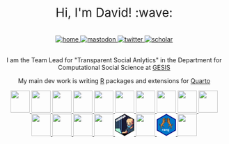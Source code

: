 <h1 style="font-weight:normal" align="center">
  &nbsp;Hi, I'm David! :wave:&nbsp;
</h1>
<br>
<div align="center">
<a href="https://mr.schochastics.net">
<img
src="https://img.icons8.com/ios-filled/512/home-page.png"
height=40 width=40 alt="home" border=0>
</a>
<a rel="me" href="https://fosstodon.org/@schochastics">
<img
src="https://img.icons8.com/external-tal-revivo-color-tal-revivo/512/external-mastodon-is-an-online-self-hosted-social-media-and-social-networking-service-logo-color-tal-revivo.png"
height=40 width=40 alt="mastodon" border=0>
</a>
<a href="https://twitter.com/schochastics">
<img
src="https://img.icons8.com/color/512/twitter.png"
height=40 width=40 alt="twitter" border=0>
</a>
<a href="https://scholar.google.com/citations?user=MFlgHdcAAAAJ&hl">
<img
src="https://img.icons8.com/color/512/google-scholar--v3.png"
height=40 width=40 alt="scholar" border=0>
</a>
</div>
<br>

<p align="center">
I am the Team Lead for "Transparent Social Anlytics" in the Department for Computational Social Science at <a href="https://gesis.org">GESIS</a>
</p>
<p align="center">
My main dev work is writing <a href="https://www.r-project.org/about.html">R</a> packages and extensions for <a href="https://quarto.org">Quarto</a>
</p>

<div align="center">
<a href="https://github.com/schochastics/graphlayouts">
<img src="https://www.mr.schochastics.net/project/graphlayouts/featured-hex.png"
width=44 height=51>
</a>
<a href="https://github.com/schochastics/netrankr">
<img src="https://www.mr.schochastics.net/project/netrankr/featured-hex.png"
width=44 height=51>
</a>
<a href="https://github.com/schochastics/rtoot">
<img src="https://www.mr.schochastics.net/project/rtoot/featured-hex.png"
width=44 height=51>
</a>
<a href="https://github.com/schochastics/snahelper">
<img src="https://www.mr.schochastics.net/project/snahelper/featured-hex.png"
width=44 height=51>
</a>
<a href="https://github.com/schochastics/signnet">
<img src="https://www.mr.schochastics.net/project/signnet/featured-hex.png"
width=44 height=51>
</a>
<a href="https://github.com/schochastics/edgebundle">
<img src="https://www.mr.schochastics.net/project/edgebundle/featured-hex.png"
width=44 height=51>
</a>
<a href="https://github.com/schochastics/roughnet">
<img src="https://www.mr.schochastics.net/project/roughnet/featured-hex.png"
width=44 height=51>
</a>
<a href="https://github.com/schochastics/roughsf">
<img src="https://www.mr.schochastics.net/project/roughsf/featured-hex.png"
width=44 height=51>
</a>
<a href="https://github.com/schochastics/networkdata">
<img src="https://www.mr.schochastics.net/project/networkdata/featured-hex.png"
width=44 height=51>
</a>
<a href="https://github.com/schochastics/PSAWR">
<img src="https://www.mr.schochastics.net/project/PSAWR/featured-hex.png"
width=44 height=51>
</a>
<a href="https://github.com/schochastics/Rtumblr">
<img src="https://github.com/schochastics/Rtumblr/blob/main/man/figures/logo.png"
width=44 height=51>
</a>
<a href="https://github.com/schochastics/netUtils">
<img src="https://www.mr.schochastics.net/project/netUtils/featured-hex.png"
width=44 height=51>
</a>
<a href="https://github.com/schochastics/webtrackR">
<img src="https://github.com/schochastics/webtrackR/blob/main/man/figures/logo.png"
width=44 height=51>
</a>
<a href="https://github.com/schochastics/webbotparseR">
<img src="https://github.com/schochastics/webbotparseR/blob/main/man/figures/logo.png"
width=44 height=51>
</a>
<a href="https://github.com/schochastics/stabilityAI">
<img src="https://github.com/schochastics/stabilityAI/blob/main/man/figures/logo.png"
width=44 height=51>
</a>
<a href="https://github.com/mbojan/rgraph6">
<img src="https://www.mr.schochastics.net/project/rgraph6/featured-hex.png"
width=44 height=51>
</a>
<a href="https://github.com/chainsawriot/rang">
<img src="https://github.com/chainsawriot/rang/raw/v0.1/man/figures/rang_logo.svg"
width=44 height=51>
</a>
<a href="https://github.com/schochastics/rokemon">
<img src="https://www.mr.schochastics.net/project/rokemon/featured-hex.png"
width=44 height=51>
</a>
</div>
<br>
<div align="center">
<!--<img src="https://github-readme-stats.vercel.app/api?username=schochastics&show_icons=true&theme=merko" alt="Davids GitHub stats">-->
</div>
